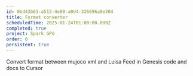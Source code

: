 ```yaml
---
id: 0bd43b61-a513-4e80-a0d4-326696a9e204
title: Format converter
scheduledTime: 2025-01-24T01:00:00.000Z
completed: true
project: Spark GPU
order: 0
persistent: true
---
```


Convert format between mujoco xml and Luisa
Feed in Genesis code and docs to Cursor